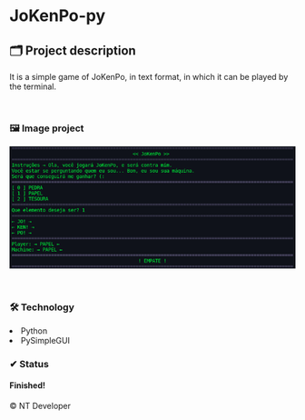 # JoKenPo-py

## 🗂 Project description

<p>
	It is a simple game of JoKenPo, in text format, in which it can be played by the terminal.
</p>

<br>

### 🖼 Image project
![JoKenPo-py](/JoKenPo-py.png)

<br>

### 🛠 Technology

<li> Python
<li> PySimpleGUI

<br>

### ✔ Status

<h4>Finished!</h4>

<footer>&copy; NT Developer</footer>
